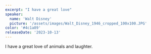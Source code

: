 ```yaml
---
excerpt: "I have a great love"
speaker:
  name: 'Walt Disney'
  picture: '/assets/images/Walt_Disney_1946_cropped_100x100.JPG'
color: '#4c1a89'
releaseDate: '2023-10-13'
---
```

I have a great love of animals and laughter.